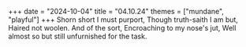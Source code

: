 +++
date = "2024-10-04"
title = "04.10.24"
themes = ["mundane", "playful"]
+++
Shorn short I must purport,
Though truth-saith I am but,
Haired not woolen. And of the sort,
Encroaching to my nose's jut,
Well almost so but still unfurnished for the task.
